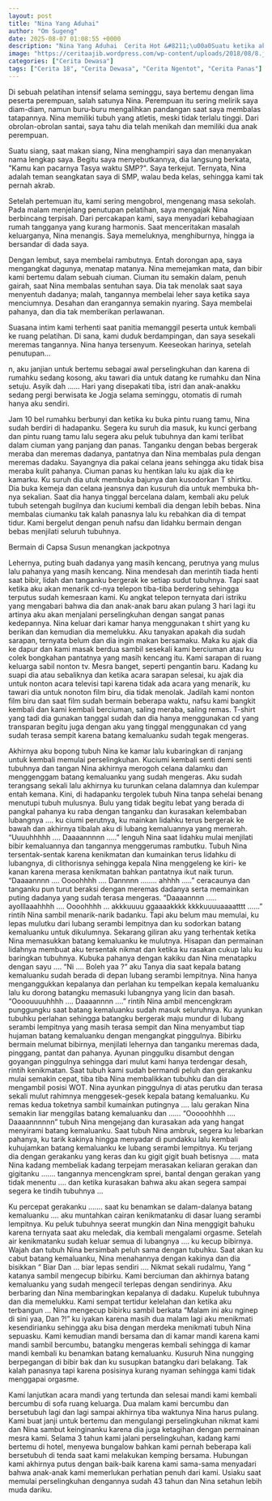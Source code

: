 ```yaml
---
layout: post
title: "Nina Yang Aduhai"
author: "Om Sugeng"
date: 2025-08-07 01:08:55 +0000
description: "Nina Yang Aduhai  Cerita Hot &#8211;\u00a0Suatu ketika aku mengikuti Pelatihan selama seminggu dan di kegiatan itu ada 5 perempuan yang ikutan, salah satunya bernama Nina. Selama kegiatan berlangsung, seri..."
image: "https://ceritaajib.wordpress.com/wp-content/uploads/2018/08/8.jpg"
categories: ["Cerita Dewasa"]
tags: ["Cerita 18", "Cerita Dewasa", "Cerita Ngentot", "Cerita Panas"]
---
```


Di sebuah pelatihan intensif selama seminggu, saya bertemu dengan lima peserta perempuan, salah satunya Nina.  Perempuan itu sering melirik saya diam-diam, namun buru-buru mengalihkan pandangan saat saya membalas tatapannya.  Nina memiliki tubuh yang atletis, meski tidak terlalu tinggi.  Dari obrolan-obrolan santai, saya tahu dia telah menikah dan memiliki dua anak perempuan.

Suatu siang, saat makan siang, Nina menghampiri saya dan menanyakan nama lengkap saya.  Begitu saya menyebutkannya, dia langsung berkata, "Kamu kan pacarnya Tasya waktu SMP?". Saya terkejut.  Ternyata, Nina adalah teman seangkatan saya di SMP, walau beda kelas, sehingga kami tak pernah akrab.

Setelah pertemuan itu, kami sering mengobrol, mengenang masa sekolah. Pada malam menjelang penutupan pelatihan, saya mengajak Nina berbincang terpisah.  Dari percakapan kami, saya menyadari kebahagiaan rumah tangganya yang kurang harmonis.  Saat menceritakan masalah keluarganya, Nina menangis.  Saya memeluknya, menghiburnya, hingga ia bersandar di dada saya.

Dengan lembut, saya membelai rambutnya.  Entah dorongan apa, saya mengangkat dagunya, menatap matanya.  Nina memejamkan mata, dan bibir kami bertemu dalam sebuah ciuman. Ciuman itu semakin dalam, penuh gairah, saat Nina membalas sentuhan saya.  Dia tak menolak saat saya menyentuh dadanya; malah, tangannya membelai leher saya ketika saya menciumnya.  Desahan dan erangannya semakin nyaring. Saya membelai pahanya, dan dia tak memberikan perlawanan.

Suasana intim kami terhenti saat panitia memanggil peserta untuk kembali ke ruang pelatihan.  Di sana, kami duduk berdampingan, dan saya sesekali meremas tangannya.  Nina hanya tersenyum. Keeseokan harinya, setelah penutupan…

n, aku janjian untuk bertemu sebagai awal perselingkuhan dan karena di rumahku sedang kosong, aku tawari dia untuk datang ke rumahku dan Nina setuju. Asyik dah …… Hari yang disepakati tiba, istri dan anak-anakku sedang pergi berwisata ke Jogja selama seminggu, otomatis di rumah hanya aku sendiri.

Jam 10 bel rumahku berbunyi dan ketika ku buka pintu ruang tamu, Nina sudah berdiri di hadapanku. Segera ku suruh dia masuk, ku kunci gerbang dan pintu ruang tamu lalu segera aku peluk tubuhnya dan kami terlibat dalam ciuman yang panjang dan panas. Tanganku dengan bebas bergerak meraba dan meremas dadanya, pantatnya dan Nina membalas pula dengan meremas dadaku. Sayangnya dia pakai celana jeans sehingga aku tidak bisa meraba kulit pahanya. Ciuman panas ku hentikan lalu ku ajak dia ke kamarku.
Ku suruh dia utuk membuka bajunya dan kusodorkan T shirtku. Dia buka kemeja dan celana jeansnya dan kusuruh dia untuk membuka bh-nya sekalian. Saat dia hanya tinggal bercelana dalam, kembali aku peluk tubuh setengah bugilnya dan kuciumi kembali dia dengan lebih bebas. Nina membalas ciumanku tak kalah panasnya lalu ku rebahkan dia di tempat tidur. Kami bergelut dengan penuh nafsu dan lidahku bermain dengan bebas menjilati seluruh tubuhnya.

Bermain di Capsa Susun menangkan jackpotnya

Lehernya, puting buah dadanya yang masih kencang, perutnya yang mulus lalu pahanya yang masih kencang. Nina mendesah dan merintih tiada henti saat bibir, lidah dan tanganku bergerak ke setiap sudut tubuhnya. Tapi saat ketika aku akan menarik cd-nya telepon tiba-tiba berdering sehingga terputus sudah kemesraan kami. Ku angkat telepon ternyata dari istriku yang mengabari bahwa dia dan anak-anak baru akan pulang 3 hari lagi itu artinya aku akan menjalani perselingkuhan dengan sangat panas kedepannya.
Nina keluar dari kamar hanya menggunakan t shirt yang ku berikan dan kemudian dia memelukku. Aku tanyakan apakah dia sudah sarapan, ternyata belum dan dia ingin makan bersamaku. Maka ku ajak dia ke dapur dan kami masak berdua sambil sesekali kami berciuman atau ku colek bongkahan pantatnya yang masih kencang itu. Kami sarapan di ruang keluarga sabil nonton tv.
Mesra banget, seperti pengantin baru. Kadang ku suapi dia atau sebaliknya dan ketika acara sarapan selesai, ku ajak dia untuk nonton acara televisi tapi karena tidak ada acara yang menarik, ku tawari dia untuk nonoton film biru, dia tidak menolak. Jadilah kami nonton film biru dan saat film sudah bermain beberapa waktu, nafsu kami bangkit kembali dan kami kembali berciuman, saling meraba, saling remas.
T-shirt yang tadi dia gunakan tanggal sudah dan dia hanya menggunakan cd yang transparan begitu juga dengan aku yang tinggal menggunakan cd yang sudah terasa sempit karena batang kemaluanku sudah tegak mengeras.

Akhirnya aku bopong tubuh Nina ke kamar lalu kubaringkan di ranjang untuk kembali memulai perselingkuhan. Kuciumi kembali senti demi senti tubuhnya dan tangan Nina akhirnya merogoh celana dalamku dan menggenggam batang kemaluanku yang sudah mengeras. Aku sudah terangsang sekali lalu akhirnya ku turunkan celana dalamnya dan kulempar entah kemana.
Kini, di hadapanku tergolek tubuh Nina tanpa sehelai benang menutupi tubuh mulusnya. Bulu yang tidak begitu lebat yang berada di pangkal pahanya ku raba dengan tanganku dan kurasakan kelembaban lubangnya …. ku ciumi perutnya, ku mainkan lidahku terus bergerak ke bawah dan akhirnya tibalah aku di lubang kemaluannya yang memerah.
“Uuuuhhhhh …. Daaaannnnn …..” lenguh Nina saat lidahku mulai menjilati bibir kemaluannya dan tangannya menggerumas rambutku. Tubuh Nina tersentak-sentak karena kenikmatan dan kumainkan terus lidahku di lubangnya, di clithorisnya sehingga kepala Nina menggeleng ke kiri- ke kanan karena merasa kenikmatan bahkan pantatnya ikut naik turun.
“Daaaannnn …. Oooohhhh …. Dannnnn …….. ahhhh …..” ceracaunya dan tanganku pun turut beraksi dengan meremas dadanya serta memainkan puting dadanya yang sudah terasa mengeras. “Daaaannnn ….. ayolllaaahhhh …. Oooohhhh … akkkuuuu ggaaaakkkk kkkkuuuuaaaatttt ……” rintih Nina sambil menarik-narik badanku.
Tapi aku belum mau memulai, ku lepas mulutku dari lubang serambi lempitnya dan ku sodorkan batang kemaluanku untuk dikulumnya. Sekarang giliran aku yang terhentak ketika Nina memasukkan batang kemaluanku ke mulutnya. Hisapan dan permainan lidahnya membuat aku tersentak nikmat dan ketika ku rasakan cukup lalu ku baringkan tubuhnya.
Kubuka pahanya dengan kakiku dan Nina menatapku dengan sayu …. “Ni …. Boleh yaa ?” aku Tanya dia saat kepala batang kemaluanku sudah berada di depan lubang serambi lempitnya. Nina hanya menganggukkan kepalanya dan perlahan ku tempelkan kepala kemaluanku lalu ku dorong batangku memasuki lubangnya yang licin dan basah. “Oooouuuuhhhh …. Daaaannnn ….” rintih Nina ambil mencengkram punggungku saat batang kemaluanku sudah masuk seluruhnya.
Ku ayunkan tubuhku perlahan sehingga batangku bergerak maju mundur di lubang serambi lempitnya yang masih terasa sempit dan Nina menyambut tiap hujaman batang kemaluanku dengan mengangkat pinggulnya. Bibirku bermain melumat bibirnya, menjilati lehernya dan tanganku meremas dada, pinggang, pantat dan pahanya.
Ayunan pinggulku disambut dengan goyangan pinggulnya sehingga dari mulut kami hanya terdengar desah, rintih kenikmatan. Saat tubuh kami sudah bermandi peluh dan gerakanku mulai semakin cepat, tiba tiba Nina membalikkan tubuhku dan dia mengambil posisi WOT. Nina ayunkan pinggulnya di atas perutku dan terasa sekali mulut rahimnya menggesek-gesek kepala batang kemaluanku.
Ku remas kedua toketnya sambil kumainkan putingnya …. lalu gerakan Nina semakin liar menggilas batang kemaluanku dan …… “Ooooohhhh …. Daaaannnnnn” tubuh Nina mengejang dan kurasakan ada yang hangat menyirami batang kemaluanku. Saat tubuh Nina ambruk, segera ku lebarkan pahanya, ku tarik kakinya hingga menyadar di pundakku lalu kembali kuhujamkan batang kemaluanku ke lubang serambi lempitnya.
Ku terjang dia dengan gerakanku yang keras dan ku gigit gigit buah betisnya ….. mata Nina kadang membeliak kadang terpejam merasakan keliaran gerakan dan gigitanku ……. tangannya mencengkram sprei, bantal dengan gerakan yang tidak menentu …. dan ketika kurasakan bahwa aku akan segera sampai segera ke tindih tubuhnya …

Ku percepat gerakanku ……. saat ku benamkan se dalam-dalanya batang kemaluanku …. aku muntahkan cairan kenikmatanku di dasar luang serambi lempitnya. Ku peluk tubuhnya seerat mungkin dan Nina menggigit bahuku karena ternyata saat aku meledak, dia kembali mengalami orgasme. Setelah air kenikmatanku sudah keluar semua di lubangnya …. ku kecup bibirnya.
Wajah dan tubuh Nina bersimbah peluh sama dengan tubuhku. Saat akan ku cabut batang kemaluanku, Nina menahannya dengan kakinya dan dia bisikkan “ Biar Dan … biar lepas sendiri …. Nikmat sekali rudalmu, Yang “ katanya sambil mengecup bibirku. Kami berciuman dan akhirnya batang kemaluanku yang sudah mengecil terlepas dengan sendirinya.
Aku berbaring dan Nina membaringkan kepalanya di dadaku. Kupeluk tubuhnya dan dia memelukku. Kami sempat tertidur kelelahan dan ketika aku terbangun … Nina mengecup bibirku sambil berkata “Malam ini aku nginep di sini yaa, Dan ?!” ku iyakan karena masih dua malam lagi aku menikmati kesendirianku sehingga aku bisa dengan merdeka menikmati tubuh Nina sepuasku.
Kami kemudian mandi bersama dan di kamar mandi karena kami mandi sambil bercumbu, batangku mengeras kembali sehingga di kamar mandi kembali ku benamkan batang kemaluanku. Kusuruh Nina nungging berpegangan di bibir bak dan ku susupkan batangku dari belakang. Tak kalah panasnya tapi karena posisinya kurang nyaman sehingga kami tidak menggapai orgasme.

Kami lanjutkan acara mandi yang tertunda dan selesai mandi kami kembali bercumbu di sofa ruang keluarga. Dua malam kami bercumbu dan bersetubuh lagi dan lagi sampai akhirnya tiba waktunya Nina harus pulang. Kami buat janji untuk bertemu dan mengulangi perselingkuhan nikmat kami dan Nina sambut keinginanku karena dia juga ketagihan dengan permainan mesra kami.
Selama 3 tahun kami jalani perselingkuhan, kadang kami bertemu di hotel, menyewa bungalow bahkan kami pernah beberapa kali bersetubuh di tenda saat kami melakukan kemping bersama. Hubungan kami akhirnya putus dengan baik-baik karena kami sama-sama menyadari bahwa anak-anak kami memerlukan perhatian penuh dari kami. Usiaku saat memulai perselingkuhan dengannya sudah 43 tahun dan Nina setahun lebih muda dariku.